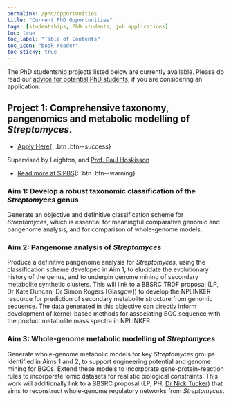 ```yaml
---
permalink: /phd/opportunities
title: "Current PhD Opportunities"
tags: [studentships, PhD students, job applications]
toc: true
toc_label: "Table of Contents"
toc_icon: "book-reader"
toc_sticky: true
---
```


The PhD studentship projects listed below are currently available. Please do read our [advice for potential PhD students](/phd/prospective_students), if you are considering an application. 

## Project 1: Comprehensive taxonomy, pangenomics and metabolic modelling of *Streptomyces*.

- [Apply Here](https://spider.science.strath.ac.uk/sipbs/phd_projects.php?project=38){: .btn .btn--success}

Supervised by Leighton, and [Prof. Paul Hoskisson](https://www.strath.ac.uk/staff/hoskissonpauldr/)

- [Read more at SIPBS](https://spider.science.strath.ac.uk/sipbs/phd_projects.php?project=38){: .btn .btn--warning}

### Aim 1: Develop a robust taxonomic classification of the *Streptomyces* genus

Generate an objective and definitive classification scheme for *Streptomyces*, which is essential for meaningful comparative genomic and pangenome analysis, and for comparison of whole-genome models.

### Aim 2: Pangenome analysis of *Streptomyces*

Produce a definitive pangenome analysis for *Streptomyces*, using the classification scheme developed in Aim 1, to elucidate the evolutionary history of the genus, and to underpin genome mining of secondary metabolite synthetic clusters. This will link to a BBSRC TRDF proposal (LP, Dr Kate Duncan, Dr Simon Rogers [Glasgow]) to develop the NPLINKER resource for prediction of secondary metabolite structure from genomic sequence. The data generated in this objective can directly inform development of kernel-based methods for associating BGC sequence with the product metabolite mass spectra in NPLINKER.

### Aim 3: Whole-genome metabolic modelling of *Streptomyces*

Generate whole-genome metabolic models for key *Streptomyces* groups identified in Aims 1 and 2, to support engineering potential and genome mining for BGCs. Extend these models to incorporate gene-protein-reaction rules to incorporate ‘omic datasets for realistic biological constraints. This work will additionally link to a BBSRC proposal (LP, PH, [Dr Nick Tucker](https://www.strath.ac.uk/staff/tuckernicholasdr/)) that aims to reconstruct whole-genome regulatory networks from *Streptomyces*.

